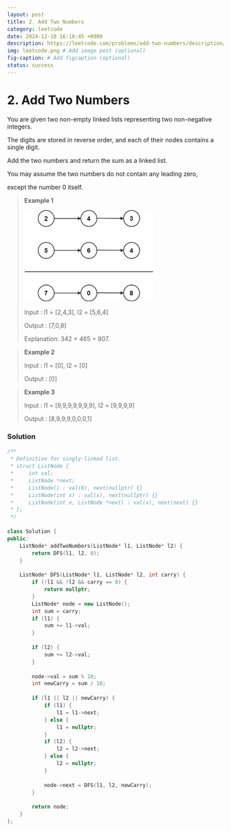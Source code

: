 ```yaml
---
layout: post
title: 2. Add Two Numbers
category: leetcode
date: 2024-12-18 16:18:45 +0900
description: https://leetcode.com/problems/add-two-numbers/description/
img: leetcode.png # Add image post (optional)
fig-caption: # Add figcaption (optional)
status: success
---
```


            
# 2. Add Two Numbers

You are given two non-empty linked lists representing two non-negative integers. 

The digits are stored in reverse order, and each of their nodes contains a single digit.

Add the two numbers and return the sum as a linked list.

You may assume the two numbers do not contain any leading zero, 

except the number 0 itself.



> **Example 1**
> 
> <img src="../imgs/addtwonumber1.jpg" alt="addtwonumber1" width="300"/>
> 
> Input : l1 = [2,4,3], l2 = [5,6,4]
> 
> Output : [7,0,8]
> 
> Explanation: 342 + 465 = 807.


> **Example 2**
> 
> Input : l1 = [0], l2 = [0]
> 
> Output : [0]



> **Example 3**
> 
> Input : l1 = [9,9,9,9,9,9,9], l2 = [9,9,9,9]
> 
> Output : [8,9,9,9,0,0,0,1]


### Solution

```cpp
/**
 * Definition for singly-linked list.
 * struct ListNode {
 *     int val;
 *     ListNode *next;
 *     ListNode() : val(0), next(nullptr) {}
 *     ListNode(int x) : val(x), next(nullptr) {}
 *     ListNode(int x, ListNode *next) : val(x), next(next) {}
 * };
 */

class Solution {
public:
    ListNode* addTwoNumbers(ListNode* l1, ListNode* l2) {
        return DFS(l1, l2, 0);
    }

    ListNode* DFS(ListNode* l1, ListNode* l2, int carry) {
        if (!l1 && !l2 && carry == 0) {
            return nullptr;
        }
        ListNode* node = new ListNode();
        int sum = carry;
        if (l1) {
            sum += l1->val;
        }

        if (l2) {
            sum += l2->val;
        }

        node->val = sum % 10;
        int newCarry = sum / 10;

        if (l1 || l2 || newCarry) {
            if (l1) {
                l1 = l1->next;
            } else {
                l1 = nullptr;
            }
            if (l2) {
                l2 = l2->next;
            } else {
                l2 = nullptr;
            }

            node->next = DFS(l1, l2, newCarry);
        }

        return node;
    }
};

```

